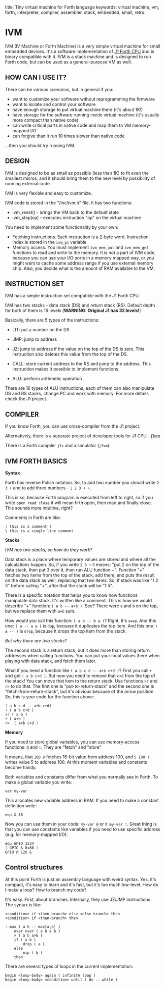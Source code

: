title: Tiny virtual machine for Forth language
keywords: virtual machine, vm, forth, interpreter, compiler, assembler, stack, embedded, small, retro

IVM
===

IVM (IV Machine or Forth Machine) is a very simple virtual machine
for small embedded devices. It's a software implementation of
[J1 Forth CPU](http://http://excamera.com/sphinx/fpga-j1.html) and is binary
compatible with it.
IVM is a stack machine and is designed to run Forth code, but
can be used as a general-purpose VM as well.

HOW CAN I USE IT?
-----------------

There can be various scenarios, but in general if you:

* want to customize your software without reprogramming the firmware
* want to isolate and control your software
* have enough storage to put virtual machine there (it's about 1K!)
* have storage for the software running inside virtual machine (it's usually 
  more compact than native code)
* can write critical parts in native code and map them to VM memory-mapped I/O
* can forgive than it run 10 times slower than native code

...then you should try running IVM.

DESIGN
------

IVM is designed to be as small as possible (less than 1K) to fit even the
smallest micros, and it should bring them to the new level by possibility of
running external code.

IVM is very flexible and easy to customize.

IVM code is stored in the "/inc/ivm.h" file. It has two functions:

- ivm_reset() - brings the VM back to the default state
- ivm_step(op) - executes instruction "op" on the virtual machine

You need to implement some functionality by your own:

- Fetching instructions. Each instruction is a 2-byte word. Instruction 
index is stored in the `ivm_pc` variable
- Memory access. You must implement `ivm_mem_put` and `ivm_mem_get` functions
to read and write to the memory. It is not a part of IVM code, because you can
use your I/O ports in a memory mapped way, or you might want to cache some
address range if you use external memory chip. Also, you decide what is the amount
of RAM available to the VM.

INSTRUCTION SET
---------------

IVM has a simple instruction set compatible with the J1 Forth CPU.

IVM has two stacks - data stack (DS) and return stack (RS).  Default depth for
both of them is 16 levels (**WARNING: Original J1 has 32 levels!**)

Basically, there are 5 types of the instructions:

- LIT: put a number on the DS

- JMP: jump to address

- JZ: jump to address if the value on the top of the DS is zero. 
This instruction also deletes this value from the top of the DS.

- CALL: store current address to the RS and jump to the address.
This instruction makes it possible to implement functions.

- ALU: perform arithmetic operation

There are 16 types of ALU instructions, each of them can also manipulate
DS and RS stacks, change PC and work with memory. For more details
check the J1 project.

COMPILER
--------

If you know Forth, you can use cross-compiler from the J1 project.

Alternatively, there is a separate project of developer tools for
J1 CPU - [j1vm](http://bitbucket.org/zserge/j1vm)

There is a Forth compiler `j1c` and a simulator (`j1vm`).

IVM FORTH BASICS
----------------

**Syntax**

Forth has reverse Polish notation. So, to add two number you should
write `2 3 +` and to add three numbers - `1 2 3 + +`.

This is so, because Forth program is executed from left to right, so if you
write `open read close` it will mean firth open, then read and finally close.
This sounds more intuitive, right?

Comments in Forth are like:

	( this is a comment )
	\ this is a single line comment

**Stacks**

*IVM has two stacks, so how do they work?*

Data stack is a place where temporary values are stored and where
all the calculations happen. So, if you write `2 3 +` it means:
"put 2 on the top of the data stack, then put 3 over it, then run
ALU function +". Function "+" fetches two items from the top of
the stack, add them, and puts the result on the data stack as well,
replacing that two items. So, if stack was like "1 2 3" before 
calling "+", after that the stack will be "1 5".

There is a specific notation that helps you to know how functions
manipulate data stack. It's written like a comment. This is how
we would describe "+" function: `( a b -- a+b )`. See? There were 
`a` and `b` on the top, but we replace them with `a+b` sum.

How would you call this function: `( a b -- b a )`? Right, it's `swap`.
And this one: `( a -- a a )` is `dup`, because it duplicates the top item.
And this one: `( a -- )` is `drop`, because it drops the top item from
the stack.

*But why there are two stacks?*

The second stack is a return stack, but it does more than storing
return addresses when calling functions. You can put your local values
there when playing with data stack, and fetch them later.

What if you need a function like `( a b c d -- a+b c+d )`?
First you call `+` and get `( a b c+d )`. But now you need to 
remove that `c+d` from the top of the stack! You can move that item
to the return stack. Use functions `>r` and `r>` to do that.
The first one is "put-to-return-stack" and the second one is
"fetch-from-return-stack", but it's obvious because of the arrow
position. So, this is your code for the function above:

	( a b c d -- a+b c+d)
	+ ( a b c+d )
	>r ( a b )
	+ ( a+b )
	r>  ( a+b c+d )

**Memory**

If you need to store global variables, you can use memory-access functions: 
`@` and `!`. They are "fetch" and "store" 

It means, that `100 @` fetches 16-bit value from address 100, and `5 100 !`
writes value 5 to address 100. At this moment variables and constants become
handy.

Both variables and constants differ from what you normally see in Forth. To
make a global variable you write:

	var my-var

This allocates new variable address in RAM. If you need to make a constant
definition write:

	equ X 10

Now you can use them in your code: `my-var @` or `X my-var !`. Great thing is
that you can use constants like variables if you need to use specific address
(e.g. for memory-mapped I/O): 

	equ GPIO 1234
	( GPIO & 0x80 )
	GPIO @ 128 & 

Control structures
------------------

At this point Forth is just an assembly language with weird syntax. Yes, it's
compact, it's easy to learn and it's fast, but it's too much low-level. How do
I make a loop? How to branch my code?

It's easy. First, about branches. Internally, they use JZ/JMP instructions. The
syntax is like:

	<condition> if <then-branch> else <else-branch> then
	<condition> if <then-branch> then

	: max ( a b -- max[a,b] )
		over over ( a b a b )
		> ( a b a>b )
		if ( a b )
			drop ( a )
		else
			nip ( b )
		then

There are several types of loops in the current implementation:

	begin <loop-body> again ( infinite loop )
	begin <loop-body> <condition> until ( do .. while )

